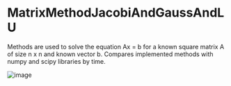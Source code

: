 # MatrixMethodJacobiAndGaussAndLU

Methods are used to solve the equation Ax = b for a known square matrix A of size n x n  and known vector b. Compares implemented methods with numpy and scipy libraries by time. 


![image](https://user-images.githubusercontent.com/78599029/169853856-367f72db-c29d-4314-b3b2-0a07023118bb.png)



